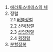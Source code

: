 1. [에라토스네테스의 체](https://github.com/hyunbenny/study/blob/main/%EC%95%8C%EA%B3%A0%EB%A6%AC%EC%A6%98/1.%EC%97%90%EB%9D%BC%ED%86%A0%EC%8A%A4%ED%85%8C%EB%84%A4%EC%8A%A4%EC%9D%98%20%EC%B2%B4.md)
2. 정렬<br/>
   2.1 [버블정렬](https://github.com/hyunbenny/study/blob/main/%EC%95%8C%EA%B3%A0%EB%A6%AC%EC%A6%98/2.%EB%B2%84%EB%B8%94%EC%A0%95%EB%A0%AC.md)<br/>
   2.2 [선택정렬](https://github.com/hyunbenny/study/blob/main/%EC%95%8C%EA%B3%A0%EB%A6%AC%EC%A6%98/3.%EC%84%A0%ED%83%9D%EC%A0%95%EB%A0%AC.md)<br/>
   2.3 [삽입정렬](https://github.com/hyunbenny/study/blob/main/%EC%95%8C%EA%B3%A0%EB%A6%AC%EC%A6%98/4.%EC%82%BD%EC%9E%85%EC%A0%95%EB%A0%AC.md)<br/>
   2.4 [퀵정렬](https://github.com/hyunbenny/study/blob/main/%EC%95%8C%EA%B3%A0%EB%A6%AC%EC%A6%98/6.%ED%80%B5%EC%A0%95%EB%A0%AC.md)
3. [분할정복](https://github.com/hyunbenny/study/blob/main/%EC%95%8C%EA%B3%A0%EB%A6%AC%EC%A6%98/5.%EB%B6%84%ED%95%A0%EC%A0%95%EB%B3%B5.md)   
